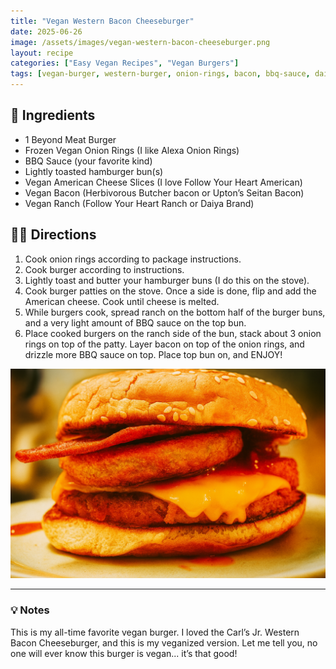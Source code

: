 ```yaml
---
title: "Vegan Western Bacon Cheeseburger"
date: 2025-06-26
image: /assets/images/vegan-western-bacon-cheeseburger.png
layout: recipe
categories: ["Easy Vegan Recipes", "Vegan Burgers"]
tags: [vegan-burger, western-burger, onion-rings, bacon, bbq-sauce, dairy-free]
---
```


## 🧾 Ingredients

- 1 Beyond Meat Burger
- Frozen Vegan Onion Rings (I like Alexa Onion Rings)
- BBQ Sauce (your favorite kind)
- Lightly toasted hamburger bun(s)
- Vegan American Cheese Slices (I love Follow Your Heart American)
- Vegan Bacon (Herbivorous Butcher bacon or Upton’s Seitan Bacon)
- Vegan Ranch (Follow Your Heart Ranch or Daiya Brand)

## 👩‍🍳 Directions

1. Cook onion rings according to package instructions.
2. Cook burger according to instructions.
3. Lightly toast and butter your hamburger buns (I do this on the stove).
4. Cook burger patties on the stove. Once a side is done, flip and add the American cheese. Cook until cheese is melted.
5. While burgers cook, spread ranch on the bottom half of the burger buns, and a very light amount of BBQ sauce on the top bun.
6. Place cooked burgers on the ranch side of the bun, stack about 3 onion rings on top of the patty. Layer bacon on top of the onion rings, and drizzle more BBQ sauce on top. Place top bun on, and ENJOY!

![Vegan Western Bacon Cheeseburger](/assets/images/vegan-western-bacon-cheeseburger.png)

---

### 💡 Notes

This is my all-time favorite vegan burger. I loved the Carl’s Jr. Western Bacon Cheeseburger, and this is my veganized version. Let me tell you, no one will ever know this burger is vegan... it’s that good!
